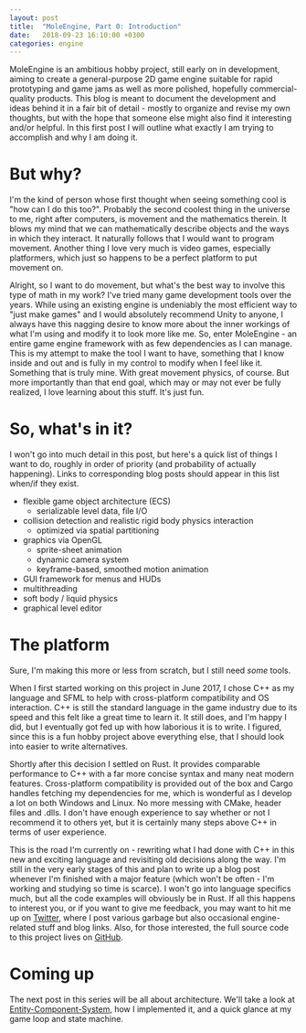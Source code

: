 ```yaml
---
layout: post
title:  "MoleEngine, Part 0: Introduction"
date:   2018-09-23 16:10:00 +0300
categories: engine
---
```


MoleEngine is an ambitious hobby project, still early on in development, aiming to create a general-purpose 2D
game engine suitable for rapid prototyping and game jams as well as more polished, hopefully commercial-quality products.
This blog is meant to document the development and ideas behind it in a fair bit of detail - mostly to organize and
revise my own thoughts, but with the hope that someone else might also find it interesting and/or helpful.
In this first post I will outline what exactly I am trying to accomplish and why I am doing it.

# But why?
I'm the kind of person whose first thought when seeing something cool is "how can I do this too?".
Probably the second coolest thing in the universe to me, right after computers, is movement and the mathematics therein.
It blows my mind that we can mathematically describe objects and the ways in which they interact.
It naturally follows that I would want to program movement. Another thing I love very much is video games,
especially platformers, which just so happens to be a perfect platform to put movement on.

Alright, so I want to do movement, but what's the best way to involve this type of math in my work?
I've tried many game development tools over the years. While using an existing engine is undeniably the most
efficient way to "just make games" and I would absolutely recommend Unity to anyone, I always have this
nagging desire to know more about the inner workings of what I'm using and modify it to look more like me.
So, enter MoleEngine - an entire game engine framework with as few dependencies as I can manage.
This is my attempt to make the tool I want to have, something that I know inside and
out and is fully in my control to modify when I feel like it. Something that is truly mine.
With great movement physics, of course. But more importantly than that end goal,
which may or may not ever be fully realized, I love learning about this stuff. It's just fun.

# So, what's in it?
I won't go into much detail in this post, but here's a quick list of things I want to do,
roughly in order of priority (and probability of actually happening). Links to corresponding
blog posts should appear in this list when/if they exist.
* flexible game object architecture (ECS)
  * serializable level data, file I/O
* collision detection and realistic rigid body physics interaction
  * optimized via spatial partitioning
* graphics via OpenGL
  * sprite-sheet animation
  * dynamic camera system
  * keyframe-based, smoothed motion animation
* GUI framework for menus and HUDs
* multithreading
* soft body / liquid physics
* graphical level editor


# The platform
Sure, I'm making this more or less from scratch, but I still need *some* tools.

When I first started working on this project in June 2017, I chose C++ as my language and SFML
to help with cross-platform compatibility and OS interaction. C++ is still the standard language
in the game industry due to its speed and this felt like a great time to learn it. It still does,
and I'm happy I did, but I eventually got fed up with how laborious it is to write.
I figured, since this is a fun hobby project above everything else, that I should look into easier to write alternatives.

Shortly after this decision I settled on Rust. It provides comparable performance to C++ with a far
more concise syntax and many neat modern features. Cross-platform compatibility is provided out of the
box and Cargo handles fetching my dependencies for me, which is wonderful as I develop a lot on both Windows
and Linux. No more messing with CMake, header files and .dlls.
I don't have enough experience to say whether or not I recommend it to others yet, but it is
certainly many steps above C++ in terms of user experience.

This is the road I'm currently on - rewriting what I had done with C++ in this new and exciting language 
and revisiting old decisions along the way. I'm still in the very early stages of this and 
plan to write up a blog post whenever I'm finished with a major feature (which won't be often - I'm working
and studying so time is scarce). I won't go into language specifics much, but all the code examples will obviously be in Rust.
If all this happens to interest you, or if you want to give me feedback, you may want to hit me up on [Twitter](https://twitter.com/moletrooper),
where I post various garbage but also occasional engine-related stuff and blog links.
Also, for those interested, the full source code to this project lives on  [GitHub](https://github.com/MoleTrooper/moleengine-redux).

# Coming up
The next post in this series will be all about architecture. We'll take a look at
[Entity-Component-System](https://en.wikipedia.org/wiki/Entity%E2%80%93component%E2%80%93system),
how I implemented it, and a quick glance at my game loop and state machine.
